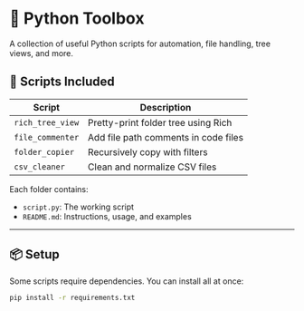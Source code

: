 # 🧰 Python Toolbox

A collection of useful Python scripts for automation, file handling, tree views, and more.

## 📜 Scripts Included

| Script           | Description                          |
|------------------|--------------------------------------|
| `rich_tree_view` | Pretty-print folder tree using Rich  |
| `file_commenter` | Add file path comments in code files |
| `folder_copier`  | Recursively copy with filters        |
| `csv_cleaner`    | Clean and normalize CSV files        |

Each folder contains:
- `script.py`: The working script
- `README.md`: Instructions, usage, and examples

---

## 📦 Setup

Some scripts require dependencies. You can install all at once:

```bash
pip install -r requirements.txt
